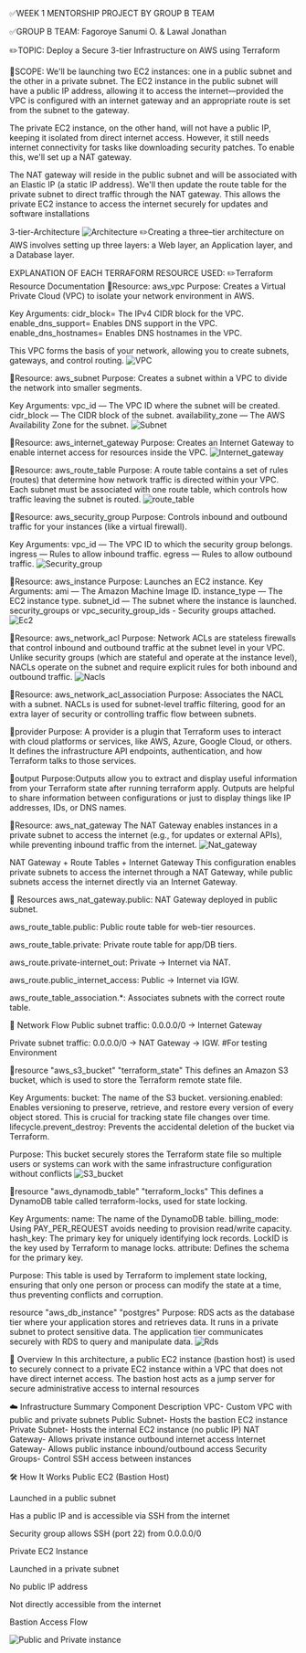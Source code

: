 ✅WEEK 1 MENTORSHIP PROJECT BY GROUP B TEAM

✅GROUP B TEAM: Fagoroye Sanumi O.
               &  Lawal Jonathan

✏️TOPIC: Deploy a Secure 3-tier Infrastructure on AWS using Terraform

📘SCOPE: We'll be launching two EC2 instances: one in a public subnet and the other in a private subnet. The EC2 instance in the public subnet will have a public IP address, allowing it to access the internet—provided the VPC is configured with an internet gateway and an appropriate route is set from the subnet to the gateway.

The private EC2 instance, on the other hand, will not have a public IP, keeping it isolated from direct internet access. However, it still needs internet connectivity for tasks like downloading security patches. To enable this, we'll set up a NAT gateway.

The NAT gateway will reside in the public subnet and will be associated with an Elastic IP (a static IP address). We'll then update the route table for the private subnet to direct traffic through the NAT gateway. This allows the private EC2 instance to access the internet securely for updates and software installations

3-tier-Architecture
![Architecture](Images/GroupB-Architecture.png)
✏️Creating a three–tier architecture on AWS involves setting up three layers: a Web layer, an Application layer, and a Database layer.

EXPLANATION OF EACH TERRAFORM RESOURCE USED:
✏️Terraform Resource Documentation
📌Resource: aws_vpc
  Purpose: Creates a Virtual Private Cloud (VPC) to isolate your network environment in AWS.

Key Arguments:
cidr_block= The IPv4 CIDR block for the VPC.
enable_dns_support= Enables DNS support in the VPC.
enable_dns_hostnames= Enables DNS hostnames in the VPC.

This VPC forms the basis of your network, allowing you to create subnets, gateways, and control routing.
![VPC](<Images/Screenshot 2025-05-21 122636.png>)

🔹Resource: aws_subnet
  Purpose: Creates a subnet within a VPC to divide the network into smaller segments.

Key Arguments:
vpc_id — The VPC ID where the subnet will be created.
cidr_block — The CIDR block of the subnet.
availability_zone — The AWS Availability Zone for the subnet.
![Subnet](<Images/Screenshot 2025-05-21 122618.png>)

📌Resource: aws_internet_gateway
  Purpose: Creates an Internet Gateway to enable internet access for resources inside the VPC.
![Internet_gateway](<Images/Screenshot 2025-05-21 122714.png>)

🔹Resource: aws_route_table
Purpose: A route table contains a set of rules (routes) that determine how network traffic is directed within your VPC. Each subnet must be associated with one route table, which controls how traffic leaving the subnet is routed.
![route_table](<Images/Screenshot 2025-05-21 122657.png>) 

📌Resource: aws_security_group
Purpose: Controls inbound and outbound traffic for your instances (like a virtual firewall).

Key Arguments:
vpc_id — The VPC ID to which the security group belongs.
ingress — Rules to allow inbound traffic.
egress — Rules to allow outbound traffic.
![Security_group](<Images/Screenshot 2025-05-21 122754.png>)

🔹Resource: aws_instance
Purpose: Launches an EC2 instance.
Key Arguments:
ami — The Amazon Machine Image ID.
instance_type — The EC2 instance type.
subnet_id — The subnet where the instance is launched.
security_groups or vpc_security_group_ids - Security groups attached.
![Ec2](<Images/Screenshot 2025-05-21 123012.png>)

📌Resource: aws_network_acl
Purpose: Network ACLs are stateless firewalls that control inbound and outbound traffic at the subnet level in your VPC. Unlike security groups (which are stateful and operate at the instance level), NACLs operate on the subnet and require explicit rules for both inbound and outbound traffic.
![Nacls](<Images/Screenshot 2025-05-21 122835.png>)

🔹Resource: aws_network_acl_association
Purpose: Associates the NACL with a subnet. NACLs is used for subnet-level traffic filtering, good for an extra layer of security or controlling traffic flow between subnets.

📌provider
Purpose: A provider is a plugin that Terraform uses to interact with cloud platforms or services, like AWS, Azure, Google Cloud, or others. It defines the infrastructure API endpoints, authentication, and how Terraform talks to those services.

🔹output
Purpose:Outputs allow you to extract and display useful information from your Terraform state after running terraform apply. Outputs are helpful to share information between configurations or just to display things like IP addresses, IDs, or DNS names.

📌Resource: aws_nat_gateway
The NAT Gateway enables instances in a private subnet to access the internet (e.g., for updates or external APIs), while preventing inbound traffic from the internet.
![Nat_gateway](<Images/Screenshot 2025-05-21 122736.png>)

 NAT Gateway + Route Tables + Internet Gateway
This configuration enables private subnets to access the internet through a NAT Gateway, while public subnets access the internet directly via an Internet Gateway.

🧱 Resources
aws_nat_gateway.public: NAT Gateway deployed in public subnet.

aws_route_table.public: Public route table for web-tier resources.

aws_route_table.private: Private route table for app/DB tiers.

aws_route.private-internet_out: Private → Internet via NAT.

aws_route.public_internet_access: Public → Internet via IGW.

aws_route_table_association.*: Associates subnets with the correct route table.

📡 Network Flow
Public subnet traffic: 0.0.0.0/0 → Internet Gateway

Private subnet traffic: 0.0.0.0/0 → NAT Gateway → IGW. #For testing Environment

📌resource "aws_s3_bucket" "terraform_state"
This defines an Amazon S3 bucket, which is used to store the Terraform remote state file.

Key Arguments:
bucket: The name of the S3 bucket.
versioning.enabled: Enables versioning to preserve, retrieve, and restore every version of every object stored. This is crucial for tracking state file changes over time.
lifecycle.prevent_destroy: Prevents the accidental deletion of the bucket via Terraform.

Purpose: This bucket securely stores the Terraform state file so multiple users or systems can work with the same infrastructure configuration without conflicts
![S3_bucket](<Images/Screenshot 2025-05-21 131352.png>)

🔹resource "aws_dynamodb_table" "terraform_locks"
This defines a DynamoDB table called terraform-locks, used for state locking.

Key Arguments:
name: The name of the DynamoDB table.
billing_mode: Using PAY_PER_REQUEST avoids needing to provision read/write capacity.
hash_key: The primary key for uniquely identifying lock records. LockID is the key used by Terraform to manage locks.
attribute: Defines the schema for the primary key.

Purpose: This table is used by Terraform to implement state locking, ensuring that only one person or process can modify the state at a time, thus preventing conflicts and corruption.

resource "aws_db_instance" "postgres"
Purpose: RDS acts as the database tier where your application stores and retrieves data.
It runs in a private subnet to protect sensitive data.
The application tier communicates securely with RDS to query and manipulate data.
![Rds](<Images/Screenshot 2025-05-21 131303.png>)

📘 Overview
In this architecture, a public EC2 instance (bastion host) is used to securely connect to a private EC2 instance within a VPC that does not have direct internet access. The bastion host acts as a jump server for secure administrative access to internal resources

☁️ Infrastructure Summary
Component	Description
VPC- Custom VPC with public and private subnets
Public Subnet-	Hosts the bastion EC2 instance
Private Subnet-	Hosts the internal EC2 instance (no public IP)
NAT Gateway-	Allows private instance outbound internet access
Internet Gateway-	Allows public instance inbound/outbound access
Security Groups-	Control SSH access between instances

🛠️ How It Works
Public EC2 (Bastion Host)

Launched in a public subnet

Has a public IP and is accessible via SSH from the internet

Security group allows SSH (port 22) from 0.0.0.0/0

Private EC2 Instance

Launched in a private subnet

No public IP address

Not directly accessible from the internet

Bastion Access Flow

![Public and Private instance](<Images/Screenshot 2025-05-21 135329.png>)

